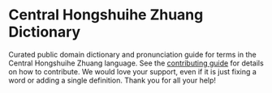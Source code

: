 
# Central Hongshuihe Zhuang Dictionary

Curated public domain dictionary and pronunciation guide for terms in the Central Hongshuihe Zhuang language. See the [contributing guide](https://github.com/drumworkteam/term/blob/make/.github/contributing.md) for details on how to contribute. We would love your support, even if it is just fixing a word or adding a single definition. Thank you for all your help!